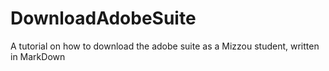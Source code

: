 # DownloadAdobeSuite
A tutorial on how to download the adobe suite as a Mizzou student, written in MarkDown
